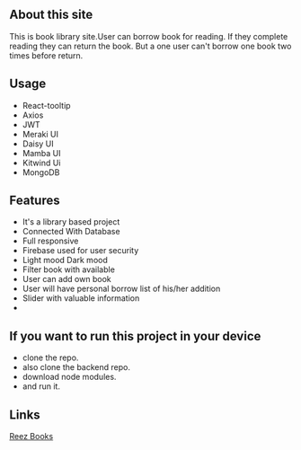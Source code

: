 ## About this site
This is book library site.User can borrow book for reading. If they complete reading they can return the book. But a one user can't borrow one book two times before return.
## Usage
- React-tooltip
- Axios
- JWT
- Meraki UI
- Daisy UI
- Mamba UI
- Kitwind Ui
- MongoDB


## Features
- It's a library based project
- Connected With Database
- Full responsive
- Firebase used for user security
- Light mood Dark mood
- Filter book with available
- User can add own book
- User will have personal borrow list of his/her addition
- Slider with valuable information
- 
## If you want to run this project in your device
- clone the repo.
- also clone the backend repo.
- download node modules.
- and run it.



## Links
[Reez Books](https://rt-library-management.web.app/)
